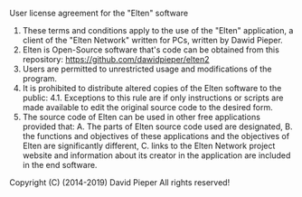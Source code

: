 User license agreement for the "Elten" software

1. These terms and conditions apply to the use of the "Elten" application, a client of the "Elten Network" written for PCs, written by Dawid Pieper.
2. Elten is Open-Source software that's code can be obtained from this repository:
https://github.com/dawidpieper/elten2
3. Users are permitted to unrestricted usage and modifications of the program.
4. It is prohibited to distribute altered copies of the Elten software to the public:
4.1. Exceptions to this rule are if only instructions or scripts are made available to edit the original source code to the desired form.
5. The source code of Elten can be used in other free applications provided that:
A. The parts of Elten source code used are designated,
B. the functions and objectives of these applications and the objectives of Elten are significantly different,
C. links to the Elten Network project website and information about its creator in the application are included in the end software.

Copyright (C) (2014-2019) David Pieper
All rights reserved!